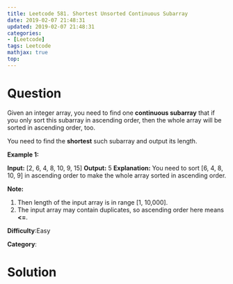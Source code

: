 ```yaml
---
title: Leetcode 581. Shortest Unsorted Continuous Subarray
date: 2019-02-07 21:48:31
updated: 2019-02-07 21:48:31
categories: 
- [Leetcode]
tags: Leetcode
mathjax: true
top:
---
```


# Question
Given an integer array, you need to find one  **continuous subarray**  that if you only sort this subarray in ascending order, then the whole array will be sorted in ascending order, too.

You need to find the  **shortest**  such subarray and output its length.

**Example 1:**  

**Input:** [2, 6, 4, 8, 10, 9, 15]
**Output:** 5
**Explanation:** You need to sort [6, 4, 8, 10, 9] in ascending order to make the whole array sorted in ascending order.

**Note:**  

1. Then length of the input array is in range [1, 10,000].
2. The input array may contain duplicates, so ascending order here means  **<=**.

**Difficulty**:Easy

**Category**:

<!-- more -->

# Solution

```cpp

```